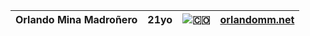 
| __Orlando Mina Madroñero__ | 21yo | ![🇨🇴](https://flagcdn.com/16x12/co.png) | [orlandomm.net](https://orlandomm.net)
|---|---|---|---|
